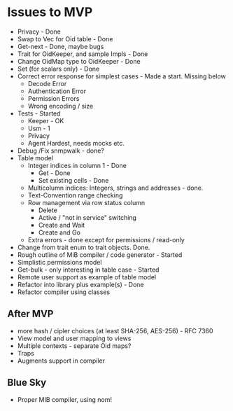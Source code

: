 # Issues to MVP

* Privacy - Done
* Swap to Vec for Oid table - Done
* Get-next - Done, maybe bugs
* Trait for OidKeeper, and sample Impls - Done
* Change OidMap type to OidKeeper - Done
* Set (for scalars only) - Done
* Correct error response for simplest cases - Made a start. Missing below
  * Decode Error
  * Authentication Error
  * Permission Errors
  * Wrong encoding / size
* Tests - Started
  * Keeper - OK
  * Usm - 1
  * Privacy
  * Agent  Hardest, needs mocks etc.
* Debug /Fix snmpwalk  - done?
* Table model
  * Integer indices in column 1 - Done
    * Get - Done
    * Set existing cells - Done
  * Multicolumn indices: Integers, strings and addresses - done.
  * Text-Convention range checking
  * Row management via row status column
    * Delete
    * Active / "not in service" switching
    * Create and Wait
    * Create and Go
  * Extra errors - done except for permissions / read-only
* Change from trait enum to trait objects. Done.
* Rough outline of MiB compiler / code generator - Started
* Simplistic permissions model
* Get-bulk - only interesting in table case - Started
* Remote user support as example of table model
* Refactor into library plus example(s) - Done
* Refactor compiler using classes

## After MVP

* more hash / cipler choices (at least SHA-256, AES-256) - RFC 7360
* View model and user mapping to views
* Multiple contexts - separate Oid maps?
* Traps
* Augments support in compiler

## Blue Sky

* Proper MIB compiler, using nom!
